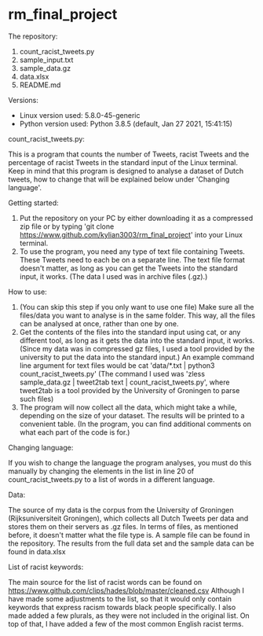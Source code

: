 # rm_final_project

The repository:
1. count_racist_tweets.py
2. sample_input.txt
3. sample_data.gz
4. data.xlsx
5. README.md

Versions:
- Linux version used: 5.8.0-45-generic
- Python version used: Python 3.8.5 (default, Jan 27 2021, 15:41:15)

count_racist_tweets.py:

This is a program that counts the number of Tweets, racist Tweets and the percentage of racist Tweets in the standard input of the Linux terminal. Keep in mind that this program is designed to analyse a dataset of Dutch tweets, how to change that will be explained below under 'Changing language'.

Getting started:
1. Put the repository on your PC by either downloading it as a compressed zip file or by typing 'git clone https://www.github.com/kylian3003/rm_final_project' into your Linux terminal.
2. To use the program, you need any type of text file containing Tweets. These Tweets need to each be on a separate line. The text file format doesn't matter, as long as you can get the Tweets into the standard input, it works. (The data I used was in archive files (.gz).)

How to use:
1. (You can skip this step if you only want to use one file) Make sure all the files/data you want to analyse is in the same folder. This way, all the files can be analysed at once, rather than one by one.
2. Get the contents of the files into the standard input using cat, or any different tool, as long as it gets the data into the standard input, it works. (Since my data was in compressed gz files, I used a tool provided by the university to put the data into the standard input.) An example command line argument for text files would be cat 'data/*.txt | python3 count_racist_tweets.py' (The command I used was 'zless sample_data.gz | tweet2tab text | count_racist_tweets.py', where tweet2tab is a tool provided by the University of Groningen to parse such files)
3. The program will now collect all the data, which might take a while, depending on the size of your dataset. The results will be printed to a convenient table.
(In the program, you can find additional comments on what each part of the code is for.)

Changing language:

If you wish to change the language the program analyses, you must do this manually by changing the elements in the list in line 20 of count_racist_tweets.py to a list of words in a different language.

Data:

The source of my data is the corpus from the University of Groningen (Rijksuniversiteit Groningen), which collects all Dutch Tweets per data and stores them on their servers as .gz files.
In terms of files, as mentioned before, it doesn't matter what the file type is.
A sample file can be found in the repository. The results from the full data set and the sample data can be found in data.xlsx

List of racist keywords:

The main source for the list of racist words can be found on https://www.github.com/clips/hades/blob/master/cleaned.csv Although I have made some adjustments to the list, so that it would only contain keywords that express racism towards black people specifically. I also made added a few plurals, as they were not included in the original list. On top of that, I have added a few of the most common English racist terms.

